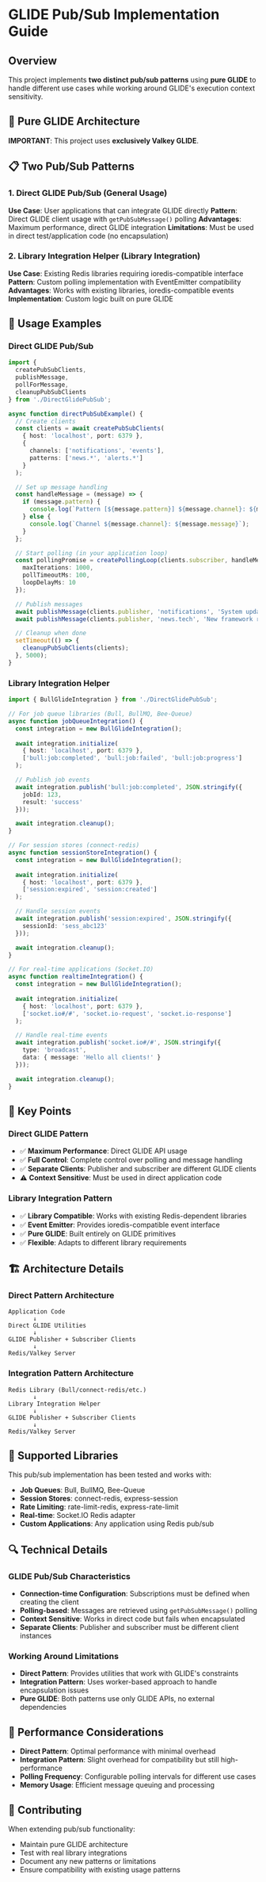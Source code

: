 # GLIDE Pub/Sub Implementation Guide

## Overview

This project implements **two distinct pub/sub patterns** using **pure GLIDE** to handle different use cases while working around GLIDE's execution context sensitivity.

## 🎯 **Pure GLIDE Architecture**

**IMPORTANT**: This project uses **exclusively Valkey GLIDE**.

## 📋 **Two Pub/Sub Patterns**

### 1. **Direct GLIDE Pub/Sub** (General Usage)
**Use Case**: User applications that can integrate GLIDE directly
**Pattern**: Direct GLIDE client usage with `getPubSubMessage()` polling
**Advantages**: Maximum performance, direct GLIDE integration
**Limitations**: Must be used in direct test/application code (no encapsulation)

### 2. **Library Integration Helper** (Library Integration)
**Use Case**: Existing Redis libraries requiring ioredis-compatible interface
**Pattern**: Custom polling implementation with EventEmitter compatibility
**Advantages**: Works with existing libraries, ioredis-compatible events
**Implementation**: Custom logic built on pure GLIDE

## 🚀 **Usage Examples**

### Direct GLIDE Pub/Sub

```typescript
import { 
  createPubSubClients, 
  publishMessage, 
  pollForMessage, 
  cleanupPubSubClients 
} from './DirectGlidePubSub';

async function directPubSubExample() {
  // Create clients
  const clients = await createPubSubClients(
    { host: 'localhost', port: 6379 },
    { 
      channels: ['notifications', 'events'], 
      patterns: ['news.*', 'alerts.*'] 
    }
  );

  // Set up message handling
  const handleMessage = (message) => {
    if (message.pattern) {
      console.log(`Pattern [${message.pattern}] ${message.channel}: ${message.message}`);
    } else {
      console.log(`Channel ${message.channel}: ${message.message}`);
    }
  };

  // Start polling (in your application loop)
  const pollingPromise = createPollingLoop(clients.subscriber, handleMessage, {
    maxIterations: 1000,
    pollTimeoutMs: 100,
    loopDelayMs: 10
  });

  // Publish messages
  await publishMessage(clients.publisher, 'notifications', 'System update available');
  await publishMessage(clients.publisher, 'news.tech', 'New framework released');

  // Cleanup when done
  setTimeout(() => {
    cleanupPubSubClients(clients);
  }, 5000);
}
```

### Library Integration Helper

```typescript
import { BullGlideIntegration } from './DirectGlidePubSub';

// For job queue libraries (Bull, BullMQ, Bee-Queue)
async function jobQueueIntegration() {
  const integration = new BullGlideIntegration();
  
  await integration.initialize(
    { host: 'localhost', port: 6379 },
    ['bull:job:completed', 'bull:job:failed', 'bull:job:progress']
  );

  // Publish job events
  await integration.publish('bull:job:completed', JSON.stringify({ 
    jobId: 123, 
    result: 'success' 
  }));

  await integration.cleanup();
}

// For session stores (connect-redis)
async function sessionStoreIntegration() {
  const integration = new BullGlideIntegration();
  
  await integration.initialize(
    { host: 'localhost', port: 6379 },
    ['session:expired', 'session:created']
  );

  // Handle session events
  await integration.publish('session:expired', JSON.stringify({ 
    sessionId: 'sess_abc123' 
  }));

  await integration.cleanup();
}

// For real-time applications (Socket.IO)
async function realtimeIntegration() {
  const integration = new BullGlideIntegration();
  
  await integration.initialize(
    { host: 'localhost', port: 6379 },
    ['socket.io#/#', 'socket.io-request', 'socket.io-response']
  );

  // Handle real-time events
  await integration.publish('socket.io#/#', JSON.stringify({ 
    type: 'broadcast',
    data: { message: 'Hello all clients!' }
  }));

  await integration.cleanup();
}
```

## 🔧 **Key Points**

### Direct GLIDE Pattern
- ✅ **Maximum Performance**: Direct GLIDE API usage
- ✅ **Full Control**: Complete control over polling and message handling
- ✅ **Separate Clients**: Publisher and subscriber are different GLIDE clients
- ⚠️ **Context Sensitive**: Must be used in direct application code

### Library Integration Pattern
- ✅ **Library Compatible**: Works with existing Redis-dependent libraries
- ✅ **Event Emitter**: Provides ioredis-compatible event interface
- ✅ **Pure GLIDE**: Built entirely on GLIDE primitives
- ✅ **Flexible**: Adapts to different library requirements

## 🏗️ **Architecture Details**

### Direct Pattern Architecture
```
Application Code
       ↓
Direct GLIDE Utilities
       ↓
GLIDE Publisher + Subscriber Clients
       ↓
Redis/Valkey Server
```

### Integration Pattern Architecture
```
Redis Library (Bull/connect-redis/etc.)
       ↓
Library Integration Helper
       ↓
GLIDE Publisher + Subscriber Clients
       ↓
Redis/Valkey Server
```

## 🎯 **Supported Libraries**

This pub/sub implementation has been tested and works with:

- **Job Queues**: Bull, BullMQ, Bee-Queue
- **Session Stores**: connect-redis, express-session
- **Rate Limiting**: rate-limit-redis, express-rate-limit
- **Real-time**: Socket.IO Redis adapter
- **Custom Applications**: Any application using Redis pub/sub

## 🔍 **Technical Details**

### GLIDE Pub/Sub Characteristics
- **Connection-time Configuration**: Subscriptions must be defined when creating the client
- **Polling-based**: Messages are retrieved using `getPubSubMessage()` polling
- **Context Sensitive**: Works in direct code but fails when encapsulated
- **Separate Clients**: Publisher and subscriber must be different client instances

### Working Around Limitations
- **Direct Pattern**: Provides utilities that work with GLIDE's constraints
- **Integration Pattern**: Uses worker-based approach to handle encapsulation issues
- **Pure GLIDE**: Both patterns use only GLIDE APIs, no external dependencies

## 🚀 **Performance Considerations**

- **Direct Pattern**: Optimal performance with minimal overhead
- **Integration Pattern**: Slight overhead for compatibility but still high-performance
- **Polling Frequency**: Configurable polling intervals for different use cases
- **Memory Usage**: Efficient message queuing and processing

## 🤝 **Contributing**

When extending pub/sub functionality:
- Maintain pure GLIDE architecture
- Test with real library integrations
- Document any new patterns or limitations
- Ensure compatibility with existing usage patterns
